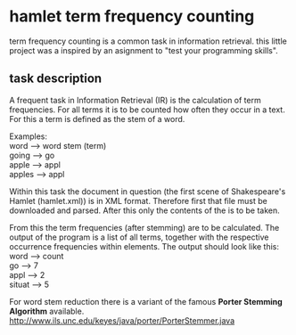 # hamlet term frequency counting

term frequency counting is a common task in information retrieval. 
this little project was a inspired by an asignment to "test your programming skills".

## task description

A frequent task in Information Retrieval (IR) is the calculation of term frequencies. For all terms it is to be counted how often they occur in a text. For this a term is defined as the stem of a word. 

Examples:  
word --> word stem (term)  
going --> go  
apple --> appl  
apples --> appl
  
Within this task the document in question (the first scene of Shakespeare's Hamlet (hamlet.xml)) is in XML format. Therefore first that file must be downloaded and parsed. After this only the contents of the <LINE> is to be taken.

From this the term frequencies (after stemming) are to be calculated. The output of the program is a list of all terms, together with the respective occurrence frequencies within <LINE> elements. 
The output should look like this:  
  word --> count  
  go --> 7  
  appl --> 2  
  situat --> 5


For word stem reduction there is a variant of the famous **Porter Stemming Algorithm** available. 
http://www.ils.unc.edu/keyes/java/porter/PorterStemmer.java
